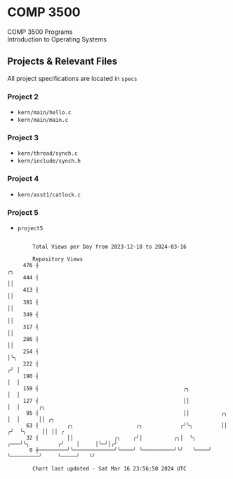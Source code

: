 # COMP 3500
COMP 3500 Programs  
Introduction to Operating Systems  
## Projects & Relevant Files
All project specifications are located in `specs`
### Project 2
- `kern/main/hello.c`
- `kern/main/main.c`
### Project 3
- `kern/thread/synch.c`
- `kern/include/synch.h`
### Project 4
- `kern/asst1/catlock.c`
### Project 5
- `project5`

```

        Total Views per Day from 2023-12-18 to 2024-03-16

        Repository Views
     476 ┼                                                                         ╭╮
     444 ┤                                                                         ││
     413 ┤                                                                         ││
     381 ┤                                                                         ││
     349 ┤                                                                         ││
     317 ┤                                                                         ││
     286 ┤                                                                         ││
     254 ┤                                                                         │╰╮
     222 ┤                                                                        ╭╯ │
     190 ┤                                                                        │  │
     159 ┤                                              ╭╮                        │  │
     127 ┤                                              ││                        │  │      ╭╮
      95 ┤                                              ││          ╭╮            │  │      ││ ╭╮
      63 ┤         ╭╮                    ╭╮            ╭╯╰╮         ││           ╭╯  ╰╮     ││ ││ ╭
      32 ┤         ││             ╭╮    ╭╯│          ╭╮│  ╰╮    ╭───╯╰╮         ╭╯    │     │╰─╯│╭╯
       0 ┼─────────╯╰─────────────╯╰────╯ ╰──────────╯╰╯   ╰────╯     ╰─────────╯     ╰─────╯   ╰╯

        Chart last updated - Sat Mar 16 23:56:50 2024 UTC
        
```
